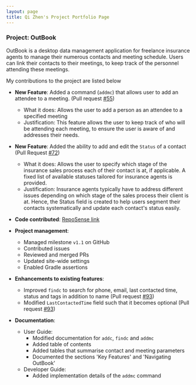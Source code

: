 ```yaml
---
layout: page
title: Qi Zhen's Project Portfolio Page
---
```


### Project: OutBook

OutBook is a desktop data management application for freelance insurance agents to manage their numerous contacts and meeting schedule. Users can link their contacts to their meetings, to keep track of the personnel attending these meetings.

My contributions to the project are listed below

- **New Feature**: Added a command (`addmc`) that allows user to add an attendee to a meeting. (Pull request [#55](https://github.com/AY2324S1-CS2103T-F12-4/tp/pull/55))
  - What it does: Allows the user to add a person as an attendee to a specified meeting
  - Justification: This feature allows the user to keep track of who will be attending each meeting, to ensure the user is aware of and addresses their needs.
- **New Feature**: Added the ability to add and edit the `Status` of a contact (Pull Request [#72](https://github.com/AY2324S1-CS2103T-F12-4/tp/pull/72))
  - What it does: Allows the user to specify which stage of the insurance sales process each of their contact is at, if applicable. A fixed list of available statuses tailored for insurance agents is provided.
  - Justification: Insurance agents typically have to address different issues depending on which stage of the sales process their client is at. Hence, the Status field is created to help users segment their contacts systematically and update each contact's status easily.


- **Code contributed**: [RepoSense link](https://nus-cs2103-ay2324s1.github.io/tp-dashboard/?search=qz1004&breakdown=true)


- **Project management**:
  - Managed milestone `v1.1` on GitHub
  - Contributed issues
  - Reviewed and merged PRs
  - Updated site-wide settings
  - Enabled Gradle assertions

- **Enhancements to existing features**:
  - Improved `findc` to search for phone, email, last contacted time, status and tags in addition to name (Pull request [#93](https://github.com/AY2324S1-CS2103T-F12-4/tp/pull/93))
  - Modified `LastContactedTime` field such that it becomes optional (Pull request [#93](https://github.com/AY2324S1-CS2103T-F12-4/tp/pull/93))

- **Documentation**:
  - User Guide:
    - Modified documentation for `addc`, `findc` and `addmc`
    - Added table of contents
    - Added tables that summarise contact and meeting parameters
    - Documented the sections 'Key Features' and 'Navigating OutBook'
  - Developer Guide:
    - Added implementation details of the `addmc` command
